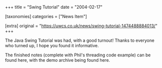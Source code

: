 +++
title = "Swing Tutorial"
date = "2004-02-17"

[taxonomies]
categories = ["News Item"]

[extra]
original = "https://uwcs.co.uk/news/swing-tutorial-1474488884013/"
+++

The Java Swing Tutorial was had, with a good turnout\! Thanks to everyone who turned up, I hope you found it informative.

The finished notes (complete with Phil's threading code example) can be found here, with the demo archive being found here.

